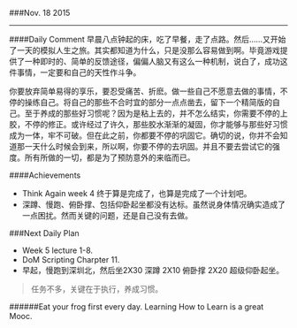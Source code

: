 ###Nov. 18 2015
***
####Daily Comment
早晨八点钟起的床，吃了早餐，走了点路。然后……又开始了一天的模拟人生之旅。其实都知道为什么，只是没那么容易做到啊。毕竟游戏提供了一种即时的、简单的反馈途径，偏偏人脑又有这么一种机制，说白了，成功这件事情，一定要和自己的天性作斗争。

你要放弃简单易得的享乐，要忍受痛苦、折麽。做一些自己不愿意去做的事情，不停的操练自己。将自己的那些不合时宜的部分一点点凿去，留下一个精简版的自己。至于养成的那些好习惯呢？因为是粘上去的，并不怎么结实，你需要不停的上胶，不停的修正。或许经过了许久，那些胶水渐渐的凝固，你才能够与那些好习惯成为一体，牢不可破。但在此之前，你都要不停的巩固它。确切的说，你并不会知道那一天什么时候会到来，所以啊，你要不停的去巩固。并且不要去尝试它的强度。所有所做的一切，都是为了预防意外的来临而已。

####Achievements
+ Think Again week 4 终于算是完成了，也算是完成了一个计划吧。
+ 深蹲、慢跑、俯卧撑、包括仰卧起坐都没有达标。虽然说身体情况确实造成了一点困扰。然而关键的问题，还是自己没有去做。

###Next Daily Plan
+ Week 5 lecture 1-8.
+ DoM Scripting Charpter 11.
+ 早起，慢跑到深圳北，然后坐2X30 深蹲 2X10 俯卧撑 2X20 超级仰卧起坐。

> 任务不多，关键在于执行，养成习惯。

######Eat your frog first every day.	Learning How to Learn is a great Mooc.
